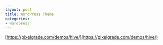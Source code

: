 ```yaml
---
layout: post
title: WordPress Theme
categories:
- wordpress
---
```


[https://pixelgrade.com/demos/hive/](https://pixelgrade.com/demos/hive/)